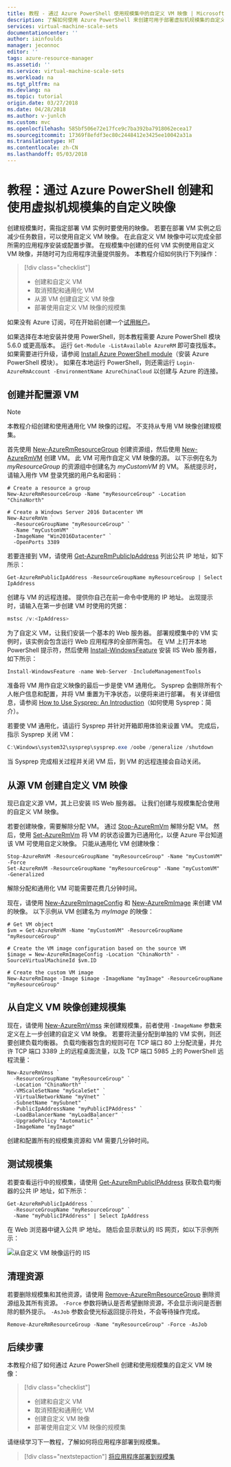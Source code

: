 ```yaml
---
title: 教程 - 通过 Azure PowerShell 使用规模集中的自定义 VM 映像 | Microsoft Docs
description: 了解如何使用 Azure PowerShell 来创建可用于部署虚拟机规模集的自定义 VM 映像
services: virtual-machine-scale-sets
documentationcenter: ''
author: iainfoulds
manager: jeconnoc
editor: ''
tags: azure-resource-manager
ms.assetid: ''
ms.service: virtual-machine-scale-sets
ms.workload: na
ms.tgt_pltfrm: na
ms.devlang: na
ms.topic: tutorial
origin.date: 03/27/2018
ms.date: 04/28/2018
ms.author: v-junlch
ms.custom: mvc
ms.openlocfilehash: 585bf506e72e17fce9c7ba392ba7918062ecea17
ms.sourcegitcommit: 17369f8efdf3ec80c2448412e3425ee10042a31a
ms.translationtype: HT
ms.contentlocale: zh-CN
ms.lasthandoff: 05/03/2018
---
```

# <a name="tutorial-create-and-use-a-custom-image-for-virtual-machine-scale-sets-with-azure-powershell"></a>教程：通过 Azure PowerShell 创建和使用虚拟机规模集的自定义映像
创建规模集时，需指定部署 VM 实例时要使用的映像。 若要在部署 VM 实例之后减少任务数目，可以使用自定义 VM 映像。 在此自定义 VM 映像中可以完成全部所需的应用程序安装或配置步骤。 在规模集中创建的任何 VM 实例使用自定义 VM 映像，并随时可为应用程序流量提供服务。 本教程介绍如何执行下列操作：

> [!div class="checklist"]
> * 创建和自定义 VM
> * 取消预配和通用化 VM
> * 从源 VM 创建自定义 VM 映像
> * 部署使用自定义 VM 映像的规模集

如果没有 Azure 订阅，可在开始前创建一个[试用帐户](https://www.azure.cn/pricing/1rmb-trial/?WT.mc_id=A261C142F)。

如果选择在本地安装并使用 PowerShell，则本教程需要 Azure PowerShell 模块 5.6.0 或更高版本。 运行 `Get-Module -ListAvailable AzureRM` 即可查找版本。 如果需要进行升级，请参阅 [Install Azure PowerShell module](https://docs.microsoft.com/powershell/azure/install-azurerm-ps)（安装 Azure PowerShell 模块）。 如果在本地运行 PowerShell，则还需运行 `Login-AzureRmAccount -EnvironmentName AzureChinaCloud` 以创建与 Azure 的连接。 


## <a name="create-and-configure-a-source-vm"></a>创建并配置源 VM

>[!NOTE]
> 本教程介绍创建和使用通用化 VM 映像的过程。 不支持从专用 VM 映像创建规模集。

首先使用 [New-AzureRmResourceGroup](https://docs.microsoft.com/powershell/module/azurerm.resources/new-azurermresourcegroup) 创建资源组，然后使用 [New-AzureRmVM](https://docs.microsoft.com/powershell/module/azurerm.compute/new-azurermvm) 创建 VM。 此 VM 可用作自定义 VM 映像的源。 以下示例在名为 *myResourceGroup* 的资源组中创建名为 *myCustomVM* 的 VM。 系统提示时，请输入用作 VM 登录凭据的用户名和密码：

```azurepowershell
# Create a resource a group
New-AzureRmResourceGroup -Name "myResourceGroup" -Location "ChinaNorth"

# Create a Windows Server 2016 Datacenter VM
New-AzureRmVm `
  -ResourceGroupName "myResourceGroup" `
  -Name "myCustomVM" `
  -ImageName "Win2016Datacenter" `
  -OpenPorts 3389
```

若要连接到 VM，请使用 [Get-AzureRmPublicIpAddress](https://docs.microsoft.com/powershell/module/azurerm.network/get-azurermpublicipaddress) 列出公共 IP 地址，如下所示：

```azurepowershell
Get-AzureRmPublicIpAddress -ResourceGroupName myResourceGroup | Select IpAddress
```

创建与 VM 的远程连接。 提供你自己在前一命令中使用的 IP 地址。 出现提示时，请输入在第一步创建 VM 时使用的凭据：

```powershell
mstsc /v:<IpAddress>
```

为了自定义 VM，让我们安装一个基本的 Web 服务器。 部署规模集中的 VM 实例时，该实例会包含运行 Web 应用程序的全部所需包。 在 VM 上打开本地 PowerShell 提示符，然后使用 [Install-WindowsFeature](https://docs.microsoft.com/powershell/module/servermanager/install-windowsfeature) 安装 IIS Web 服务器，如下所示：

```powershell
Install-WindowsFeature -name Web-Server -IncludeManagementTools
```

准备将 VM 用作自定义映像的最后一步是使 VM 通用化。 Sysprep 会删除所有个人帐户信息和配置，并将 VM 重置为干净状态，以便将来进行部署。 有关详细信息，请参阅 [How to Use Sysprep: An Introduction](http://technet.microsoft.com/library/bb457073.aspx)（如何使用 Sysprep：简介）。

若要使 VM 通用化，请运行 Sysprep 并针对开箱即用体验来设置 VM。 完成后，指示 Sysprep 关闭 VM：

```powershell
C:\Windows\system32\sysprep\sysprep.exe /oobe /generalize /shutdown
```

当 Sysprep 完成相关过程并关闭 VM 后，到 VM 的远程连接会自动关闭。


## <a name="create-a-custom-vm-image-from-the-source-vm"></a>从源 VM 创建自定义 VM 映像
现已自定义源 VM，其上已安装 IIS Web 服务器。 让我们创建与规模集配合使用的自定义 VM 映像。

若要创建映像，需要解除分配 VM。 通过 [Stop-AzureRmVm](https://docs.microsoft.com/powershell/module/azurerm.compute/stop-azurermvm) 解除分配 VM。 然后，使用 [Set-AzureRmVm](https://docs.microsoft.com/powershell/module/azurerm.compute/set-azurermvm) 将 VM 的状态设置为已通用化，以便 Azure 平台知道该 VM 可使用自定义映像。 只能从通用化 VM 创建映像：

```azurepowershell
Stop-AzureRmVM -ResourceGroupName "myResourceGroup" -Name "myCustomVM" -Force
Set-AzureRmVM -ResourceGroupName "myResourceGroup" -Name "myCustomVM" -Generalized
```

解除分配和通用化 VM 可能需要花费几分钟时间。

现在，请使用 [New-AzureRmImageConfig](https://docs.microsoft.com/powershell/module/azurerm.compute/new-azurermimageconfig) 和 [New-AzureRmImage](https://docs.microsoft.com/powershell/module/azurerm.compute/new-azurermimage) 来创建 VM 的映像。 以下示例从 VM 创建名为 *myImage* 的映像：

```azurepowershell
# Get VM object
$vm = Get-AzureRmVM -Name "myCustomVM" -ResourceGroupName "myResourceGroup"

# Create the VM image configuration based on the source VM
$image = New-AzureRmImageConfig -Location "ChinaNorth" -SourceVirtualMachineId $vm.ID 

# Create the custom VM image
New-AzureRmImage -Image $image -ImageName "myImage" -ResourceGroupName "myResourceGroup"
```


## <a name="create-a-scale-set-from-the-custom-vm-image"></a>从自定义 VM 映像创建规模集
现在，请使用 [New-AzureRmVmss](https://docs.microsoft.com/powershell/module/azurerm.compute/new-azurermvmss) 来创建规模集，前者使用 `-ImageName` 参数来定义在上一步创建的自定义 VM 映像。 若要将流量分配到单独的 VM 实例，则还要创建负载均衡器。 负载均衡器包含的规则可在 TCP 端口 80 上分配流量，并允许 TCP 端口 3389 上的远程桌面流量，以及 TCP 端口 5985 上的 PowerShell 远程流量：

```azurepowershell
New-AzureRmVmss `
  -ResourceGroupName "myResourceGroup" `
  -Location "ChinaNorth" `
  -VMScaleSetName "myScaleSet" `
  -VirtualNetworkName "myVnet" `
  -SubnetName "mySubnet" `
  -PublicIpAddressName "myPublicIPAddress" `
  -LoadBalancerName "myLoadBalancer" `
  -UpgradePolicy "Automatic" `
  -ImageName "myImage"
```

创建和配置所有的规模集资源和 VM 需要几分钟时间。


## <a name="test-your-scale-set"></a>测试规模集
若要查看运行中的规模集，请使用 [Get-AzureRmPublicIPAddress](https://docs.microsoft.com/powershell/module/AzureRM.Network/Get-AzureRmPublicIpAddress) 获取负载均衡器的公共 IP 地址，如下所示：

```azurepowershell
Get-AzureRmPublicIpAddress `
  -ResourceGroupName "myResourceGroup" `
  -Name "myPublicIPAddress" | Select IpAddress
```

在 Web 浏览器中键入公共 IP 地址。 随后会显示默认的 IIS 网页，如以下示例所示：

![从自定义 VM 映像运行的 IIS](./media/tutorial-use-custom-image-powershell/default-iis-website.png)


## <a name="clean-up-resources"></a>清理资源
若要删除规模集和其他资源，请使用 [Remove-AzureRmResourceGroup](https://docs.microsoft.com/powershell/module/azurerm.resources/remove-azurermresourcegroup) 删除资源组及其所有资源。 `-Force` 参数将确认是否希望删除资源，不会显示询问是否删除的额外提示。 `-AsJob` 参数会使光标返回提示符处，不会等待操作完成。

```azurepowershell
Remove-AzureRmResourceGroup -Name "myResourceGroup" -Force -AsJob
```


## <a name="next-steps"></a>后续步骤
本教程介绍了如何通过 Azure PowerShell 创建和使用规模集的自定义 VM 映像：

> [!div class="checklist"]
> * 创建和自定义 VM
> * 取消预配和通用化 VM
> * 创建自定义 VM 映像
> * 部署使用自定义 VM 映像的规模集

请继续学习下一教程，了解如何将应用程序部署到规模集。

> [!div class="nextstepaction"]
> [将应用程序部署到规模集](tutorial-install-apps-powershell.md)

